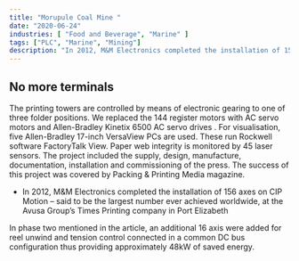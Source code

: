 ```yaml
---
title: "Morupule Coal Mine "
date: "2020-06-24"
industries: [ "Food and Beverage", "Marine" ]
tags: ["PLC", "Marine", "Mining"]
description: "In 2012, M&M Electronics completed the installation of 156 axes on CIP Motion – said to be the largest number ever achieved worldwide, at the Avusa Group’s Times Printing company in Port Elizabeth"
---
```


## No more terminals

The printing towers are controlled by means of electronic gearing to one of three folder positions. We replaced the 144 register motors with AC servo motors and Allen-Bradley Kinetix 6500 AC servo drives . For visualisation, five Allen-Bradley 17-inch VersaView PCs are used. These run Rockwell software FactoryTalk View. Paper web integrity is monitored by 45 laser sensors. The project included the supply, design, manufacture, documentation, installation and commissioning of the press. The success of this project was covered by Packing & Printing Media magazine.

- In 2012, M&M Electronics completed the installation of 156 axes on CIP Motion – said to be the largest number ever achieved worldwide, at the Avusa Group’s Times Printing company in Port Elizabeth

In phase two mentioned in the article, an additional 16 axis were added for reel unwind and tension control connected in a common DC bus configuration thus providing approximately 48kW of saved energy.
